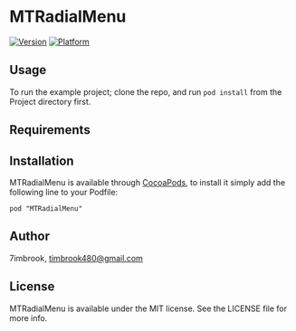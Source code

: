 # MTRadialMenu

[![Version](http://cocoapod-badges.herokuapp.com/v/MTRadialMenu/badge.png)](http://cocoadocs.org/docsets/MTRadialMenu)
[![Platform](http://cocoapod-badges.herokuapp.com/p/MTRadialMenu/badge.png)](http://cocoadocs.org/docsets/MTRadialMenu)

## Usage

To run the example project; clone the repo, and run `pod install` from the Project directory first.

## Requirements

## Installation

MTRadialMenu is available through [CocoaPods](http://cocoapods.org), to install
it simply add the following line to your Podfile:

    pod "MTRadialMenu"

## Author

7imbrook, timbrook480@gmail.com

## License

MTRadialMenu is available under the MIT license. See the LICENSE file for more info.

